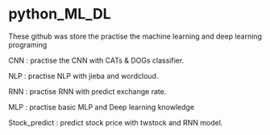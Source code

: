 # python_ML_DL
These github was store the practise the machine learning and deep learning programing

CNN : practise the CNN with CATs & DOGs classifier. 

NLP : practise NLP with jieba and wordcloud.

RNN : practise RNN with predict exchange rate.

MLP : practise basic MLP and Deep learning knowledge

Stock_predict : predict stock price with twstock and RNN model.
